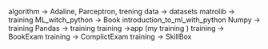 algorithm -> Adaline, Parceptron, trening
data -> datasets
matrolib -> training
ML_witch_python -> Book introduction_to_ml_with_python 
Numpy -> training
Pandas -> training
training ->app (my training )
training -> BookExam
training -> ComplictExam
training -> SkillBox